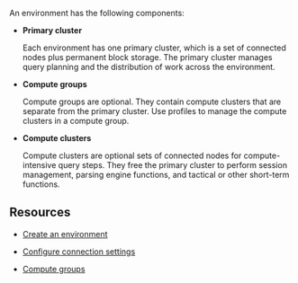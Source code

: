 
An environment has the following components:

-   **Primary cluster**

    Each environment has one primary cluster, which is a set of connected nodes plus permanent block storage. The primary cluster manages query planning and the distribution of work across the environment.

-   **Compute groups**

    Compute groups are optional. They contain compute clusters that are separate from the primary cluster. Use profiles to manage the compute clusters in a compute group.

-   **Compute clusters**

    Compute clusters are optional sets of connected nodes for compute-intensive query steps. They free the primary cluster to perform session management, parsing engine functions, and tactical or other short-term functions.


## Resources


-   [Create an environment](qiv1640281527006.md)

-   [Configure connection settings](laq1640280582810.md)

-   [Compute groups](mqu1640280532737.md)



